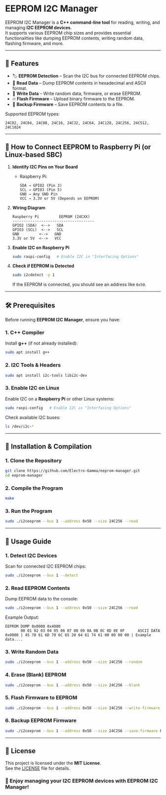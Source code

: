 # EEPROM I2C Manager

EEPROM I2C Manager is a **C++ command-line tool** for reading, writing, and managing **I2C EEPROM devices**.  
It supports various EEPROM chip sizes and provides essential functionalities like dumping EEPROM contents, writing random data, flashing firmware, and more.

---

## 📌 **Features**

- 🏷 **EEPROM Detection** – Scan the I2C bus for connected EEPROM chips.
- 📝 **Read Data** – Dump EEPROM contents in hexadecimal and ASCII format.
- 🔄 **Write Data** – Write random data, firmware, or erase EEPROM.
- 🔥 **Flash Firmware** – Upload binary firmware to the EEPROM.
- 💾 **Backup Firmware** – Save EEPROM contents to a file.

Supported EEPROM types:
```
24C02, 24C04, 24C08, 24C16, 24C32, 24C64, 24C128, 24C256, 24C512, 24C1024
```
___

## 🔌 **How to Connect EEPROM to Raspberry Pi (or Linux-based SBC)**

1. **Identify I2C Pins on Your Board**  
   - Raspberry Pi:
     ```
     SDA → GPIO2 (Pin 3)
     SCL → GPIO3 (Pin 5)
     GND → Any GND Pin
     VCC → 3.3V or 5V (Depends on EEPROM)
     ```

2. **Wiring Diagram**
   ```
   Raspberry Pi         EEPROM (24CXX)
   -------------------------------------
   GPIO2 (SDA)  <-->   SDA
   GPIO3 (SCL)  <-->   SCL
   GND         <-->   GND
   3.3V or 5V  <-->   VCC
   ```

3. **Enable I2C on Raspberry Pi**
   ```bash
   sudo raspi-config   # Enable I2C in "Interfacing Options"
   ```

4. **Check if EEPROM is Detected**
   ```bash
   sudo i2cdetect -y 1
   ```
   If the EEPROM is connected, you should see an address like `0x50`.

---

## 🛠 **Prerequisites**

Before running **EEPROM I2C Manager**, ensure you have:

### **1. C++ Compiler**
Install **g++** (if not already installed):
```bash
sudo apt install g++
```

### **2. I2C Tools & Headers**
```bash
sudo apt install i2c-tools libi2c-dev
```

### **3. Enable I2C on Linux**
Enable I2C on a **Raspberry Pi** or other Linux systems:
```bash
sudo raspi-config   # Enable I2C in "Interfacing Options"
```

Check available I2C buses:
```bash
ls /dev/i2c-*
```

---

## 🚀 **Installation & Compilation**

### **1. Clone the Repository**
```bash
git clone https://github.com/Electro-Gamma/eeprom-manager.git
cd eeprom-manager
```

### **2. Compile the Program**
```bash
make
```

### **3. Run the Program**
```bash
sudo ./i2ceeprom --bus 1 --address 0x50 --size 24C256 --read
```

---

## 🎯 **Usage Guide**

### **1. Detect I2C Devices**
Scan for connected I2C EEPROM chips:
```bash
sudo ./i2ceeprom --bus 1 --detect
```

### **2. Read EEPROM Contents**
Dump EEPROM data to the console:
```bash
sudo ./i2ceeprom --bus 1 --address 0x50 --size 24C256 --read
```

Example Output:
```
EEPROM DUMP 0x0000 0x4000
       00 01 02 03 04 05 06 07 08 09 0A 0B 0C 0D 0E 0F      ASCII DATA
0x0000 | 45 78 61 6D 70 6C 65 20 64 61 74 61 00 00 00 00 | Example data....
```

### **3. Write Random Data**
```bash
sudo ./i2ceeprom --bus 1 --address 0x50 --size 24C256 --random
```

### **4. Erase (Blank) EEPROM**
```bash
sudo ./i2ceeprom --bus 1 --address 0x50 --size 24C256 --blank
```

### **5. Flash Firmware to EEPROM**
```bash
sudo ./i2ceeprom --bus 1 --address 0x50 --size 24C256 --write-firmware firmware.bin
```

### **6. Backup EEPROM Firmware**
```bash
sudo ./i2ceeprom --bus 1 --address 0x50 --size 24C256 --save-firmware backup.bin
```

---


## 📜 **License**
This project is licensed under the **MIT License**.  
See the [LICENSE](LICENSE) file for details.


### 🎉 Enjoy managing your I2C EEPROM devices with EEPROM I2C Manager!
